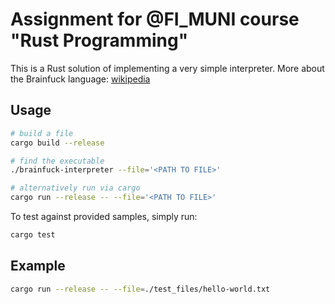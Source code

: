# Assignment for @FI_MUNI course "Rust Programming"

This is a Rust solution of implementing a very simple interpreter.
More about the Brainfuck language: [wikipedia](https://en.wikipedia.org/wiki/Brainfuck)

## Usage

```bash
# build a file
cargo build --release

# find the executable
./brainfuck-interpreter --file='<PATH TO FILE>'

# alternatively run via cargo
cargo run --release -- --file='<PATH TO FILE>'
```

To test against provided samples, simply run:

```bash
cargo test
```

## Example

```bash
cargo run --release -- --file=./test_files/hello-world.txt
```
